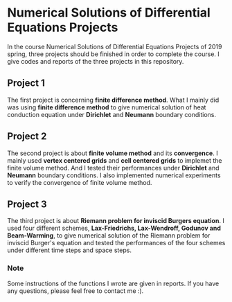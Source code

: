 # Numerical Solutions of Differential Equations Projects

In the course Numerical Solutions of Differential Equations Projects of 2019 spring, three projects
should be finished in order to complete the course. I give codes and reports of the three projects 
in this repository.


## Project 1
The first project is concerning **finite difference method**.
What I mainly did was using **finite difference method** to give numerical solution of heat conduction equation under 
**Dirichlet** and **Neumann** boundary conditions.

## Project 2
The second project is about **finite volume method** and its **convergence**.
I mainly used **vertex centered grids** and **cell centered grids** to implemet the finite volume method. And I 
tested their performances  under **Dirichlet** and **Neumann** boundary conditions.
I also implemented numerical experiments to verify the convergence of finite volume method.

## Project 3
The third project is about **Riemann problem for inviscid Burgers equation**.
I used four different schemes, **Lax-Friedrichs, Lax-Wendroff, Godunov and Beam-Warming**,
to give numerical solution of the Riemann problem for inviscid Burger's equation and tested the 
performances of the four schemes under different time steps and space steps.

### Note
Some instructions of the functions I wrote are given in reports. If you have any questions, please feel free
to contact me :).


